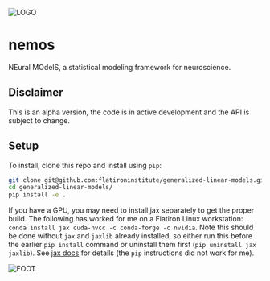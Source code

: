 ![LOGO](CCN-logo-wText.png)

# nemos
NEural MOdelS, a statistical modeling framework for neuroscience.

## Disclaimer
This is an alpha version, the code is in active development and the API is subject to change.

## Setup

To install, clone this repo and install using `pip`:

``` sh
git clone git@github.com:flatironinstitute/generalized-linear-models.git
cd generalized-linear-models/
pip install -e .
```

If you have a GPU, you may need to install jax separately to get the proper
build. The following has worked for me on a Flatiron Linux workstation: `conda
install jax cuda-nvcc -c conda-forge -c nvidia`. Note this should be done
without `jax` and `jaxlib` already installed, so either run this before the
earlier `pip install` command or uninstall them first (`pip uninstall jax
jaxlib`). See [jax docs](https://github.com/google/jax#conda-installation) for
details (the `pip` instructions did not work for me).

![FOOT](CCN-letterFoot.png)
